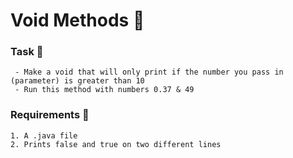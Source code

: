 # Void Methods 🍵

### Task 🐧
```
 - Make a void that will only print if the number you pass in (parameter) is greater than 10
 - Run this method with numbers 0.37 & 49
```
### Requirements 🏫
```
1. A .java file
2. Prints false and true on two different lines
```